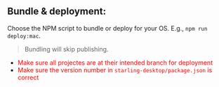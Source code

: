 ## Bundle & deployment:

Choose the NPM script to bundle or deploy for your OS. E.g., `npm run deploy:mac`. 

> Bundling will skip publishing. 

- <span style="color:red">Make sure all projectes are at their intended branch for deployment</span>
- <span style="color:red">Make sure the version number in `starling-desktop/package.json` is correct</span>